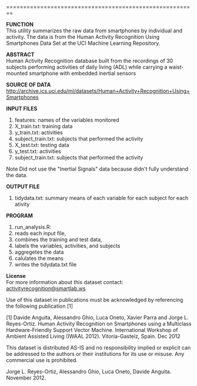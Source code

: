 
========================================================

**FUNCTION**  
  This utility summarizes the raw data from smartphones by individual and activity. The data is from the Human Activity Recognition Using Smartphones Data Set at the UCI Machine Learning Repository. 

**ABSTRACT**   
  Human Activity Recognition database built from the recordings of 30 subjects performing activities of daily living (ADL) while carrying a waist-mounted smartphone with embedded inertial sensors

**SOURCE OF DATA**  
  http://archive.ics.uci.edu/ml/datasets/Human+Activity+Recognition+Using+Smartphones

**INPUT FILES**  
  1. features: names of the variables monitored
  2. X_train.txt: training data
  3. y_train.txt: activities 
  4. subject_train.txt: subjects that performed the activity 
  5. X_test.txt: testing data 
  6. y_test.txt: activities
  7. subject_train.txt: subjects that performed the activity 
  
  Note Did not use the "Inertial Signals" data because didn't fully understand the data. 
  
**OUTPUT FILE**  
  1.  tidydata.txt: summary means of each variable for each subject for each ativity 
  
**PROGRAM**  
  1. run_analysis.R:   
  2. reads each input file,   
  3. combines the training and test data,  
  4. labels the variables, activities, and subjects   
  5. aggregetes the data   
  6. calulates the means   
  7. writes the tidydata.txt file   

**License**  
For more information about this dataset contact: activityrecognition@smartlab.ws

Use of this dataset in publications must be acknowledged by referencing the following publication [1] 

[1] Davide Anguita, Alessandro Ghio, Luca Oneto, Xavier Parra and Jorge L. Reyes-Ortiz. Human Activity Recognition on Smartphones using a Multiclass Hardware-Friendly Support Vector Machine. International Workshop of Ambient Assisted Living (IWAAL 2012). Vitoria-Gasteiz, Spain. Dec 2012

This dataset is distributed AS-IS and no responsibility implied or explicit can be addressed to the authors or their institutions for its use or misuse. Any commercial use is prohibited.

Jorge L. Reyes-Ortiz, Alessandro Ghio, Luca Oneto, Davide Anguita. November 2012.



